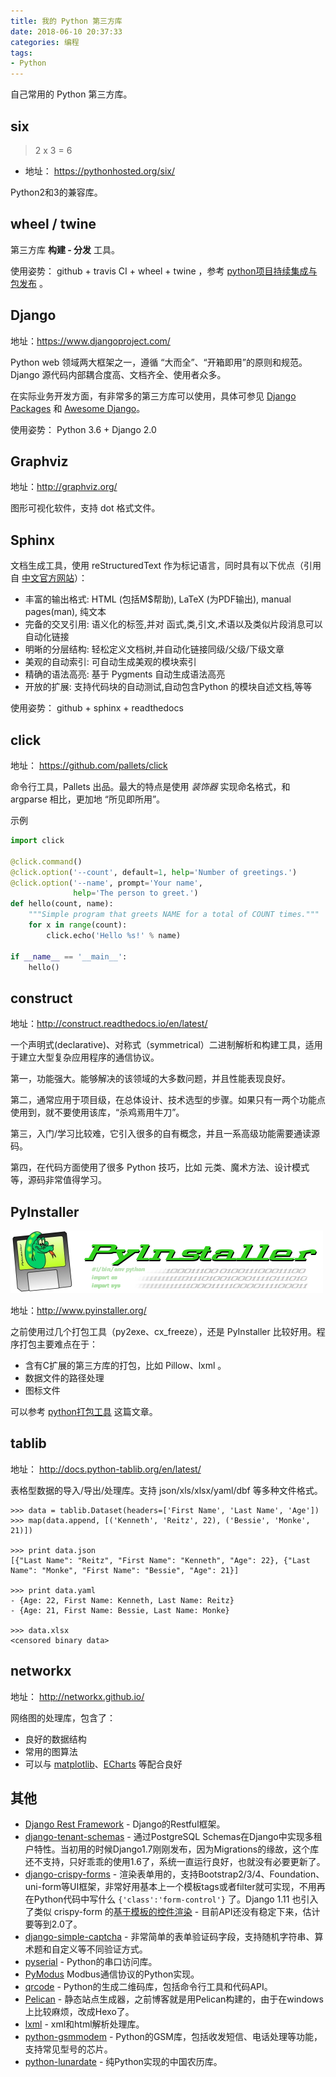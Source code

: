 ```yaml
---
title: 我的 Python 第三方库
date: 2018-06-10 20:37:33
categories: 编程
tags:
- Python
---
```


自己常用的 Python 第三方库。

<!-- more -->

## six

> 2 x 3 = 6

- 地址： https://pythonhosted.org/six/

Python2和3的兼容库。

## wheel / twine

第三方库 **构建 - 分发** 工具。

使用姿势： github + travis CI + wheel + twine ，参考  [python项目持续集成与包发布](https://kinegratii.github.io/2017/04/25/python-project-ci-publish/) 。

## Django

地址：https://www.djangoproject.com/

Python web 领域两大框架之一，遵循 “大而全”、“开箱即用”的原则和规范。Django 源代码内部耦合度高、文档齐全、使用者众多。

在实际业务开发方面，有非常多的第三方库可以使用，具体可参见 [Django Packages](https://djangopackages.org/) 和 [Awesome Django](http://awesome-django.com/)。

使用姿势： Python 3.6 + Django 2.0

## Graphviz

地址：http://graphviz.org/

图形可视化软件，支持 dot 格式文件。

## Sphinx

文档生成工具，使用 reStructuredText 作为标记语言，同时具有以下优点（引用自 [中文官方网站](http://sphinx-doc-zh.readthedocs.io/en/latest/)）：

- 丰富的输出格式: HTML (包括M$帮助), LaTeX (为PDF输出), manual pages(man), 纯文本
- 完备的交叉引用: 语义化的标签,并对 函式,类,引文,术语以及类似片段消息可以自动化链接
- 明晰的分层结构: 轻松定义文档树,并自动化链接同级/父级/下级文章
- 美观的自动索引: 可自动生成美观的模块索引
- 精确的语法高亮: 基于 Pygments 自动生成语法高亮
- 开放的扩展: 支持代码块的自动测试,自动包含Python 的模块自述文档,等等

使用姿势：  github + sphinx + readthedocs

## click

地址： https://github.com/pallets/click

命令行工具，Pallets 出品。最大的特点是使用 *装饰器* 实现命名格式，和 argparse 相比，更加地 “所见即所用”。

示例

```python
import click

@click.command()
@click.option('--count', default=1, help='Number of greetings.')
@click.option('--name', prompt='Your name',
              help='The person to greet.')
def hello(count, name):
    """Simple program that greets NAME for a total of COUNT times."""
    for x in range(count):
        click.echo('Hello %s!' % name)

if __name__ == '__main__':
    hello()
```

## construct

地址：http://construct.readthedocs.io/en/latest/

一个声明式(declarative)、对称式（symmetrical）二进制解析和构建工具，适用于建立大型复杂应用程序的通信协议。

第一，功能强大。能够解决的该领域的大多数问题，并且性能表现良好。

第二，通常应用于项目级，在总体设计、技术选型的步骤。如果只有一两个功能点使用到，就不要使用该库，“杀鸡焉用牛刀”。

第三，入门/学习比较难，它引入很多的自有概念，并且一系高级功能需要通读源码。

第四，在代码方面使用了很多 Python 技巧，比如 元类、魔术方法、设计模式等，源码非常值得学习。

## PyInstaller

![PyInstaller](/images/pyinstaller-draft1c-header-trans.png)

地址：http://www.pyinstaller.org/

之前使用过几个打包工具（py2exe、cx_freeze），还是 PyInstaller 比较好用。程序打包主要难点在于：

- 含有C扩展的第三方库的打包，比如 Pillow、lxml 。
- 数据文件的路径处理
- 图标文件

可以参考 [python打包工具](https://kinegratii.github.io/2016/04/23/python-package/) 这篇文章。

## tablib

地址： http://docs.python-tablib.org/en/latest/

表格型数据的导入/导出/处理库。支持 json/xls/xlsx/yaml/dbf 等多种文件格式。

```
>>> data = tablib.Dataset(headers=['First Name', 'Last Name', 'Age'])
>>> map(data.append, [('Kenneth', 'Reitz', 22), ('Bessie', 'Monke', 21)])

>>> print data.json
[{"Last Name": "Reitz", "First Name": "Kenneth", "Age": 22}, {"Last Name": "Monke", "First Name": "Bessie", "Age": 21}]

>>> print data.yaml
- {Age: 22, First Name: Kenneth, Last Name: Reitz}
- {Age: 21, First Name: Bessie, Last Name: Monke}

>>> data.xlsx
<censored binary data>
```

## networkx

地址： http://networkx.github.io/

网络图的处理库，包含了：

- 良好的数据结构
- 常用的图算法
- 可以与 [matplotlib](https://matplotlib.org/)、[ECharts](http://echarts.baidu.com/) 等配合良好

## 其他


- [Django Rest Framework](https://github.com/encode/django-rest-framework) - Django的Restful框架。
- [django-tenant-schemas](https://github.com/bernardopires/django-tenant-schemas) - 通过PostgreSQL Schemas在Django中实现多租户特性。当初用的时候Django1.7刚刚发布，因为Migrations的缘故，这个库还不支持，只好乖乖的使用1.6了，系统一直运行良好，也就没有必要更新了。
- [django-crispy-forms](https://github.com/django-crispy-forms/django-crispy-forms) - 渲染表单用的，支持Bootstrap2/3/4、Foundation、uni-form等UI框架，非常好用基本上一个模板tags或者filter就可实现，不用再在Python代码中写什么 `{'class':'form-control'}` 了。Django 1.11 也引入了类似 crispy-form 的[基于模板的控件渲染](https://docs.djangoproject.com/en/1.11/ref/forms/renderers/)  - 目前API还没有稳定下来，估计要等到2.0了。
- [django-simple-captcha](https://github.com/mbi/django-simple-captcha) - 非常简单的表单验证码字段，支持随机字符串、算术题和自定义等不同验证方式。
- [pyserial](https://github.com/pyserial/pyserial) - Python的串口访问库。
- [PyModus](https://github.com/riptideio/pymodbus) Modbus通信协议的Python实现。
- [qrcode](https://github.com/lincolnloop/python-qrcode) - Python的生成二维码库，包括命令行工具和代码API。
- [Pelican](http://blog.getpelican.com/) - 静态站点生成器，之前博客就是用Pelican构建的，由于在windows上比较麻烦，改成Hexo了。
- [lxml](http://lxml.de/) - xml和html解析处理库。
- [python-gsmmodem](https://github.com/faucamp/python-gsmmodem) - Python的GSM库，包括收发短信、电话处理等功能，支持常见型号的芯片。
- [python-lunardate](https://github.com/lidaobing/python-lunardate) - 纯Python实现的中国农历库。
